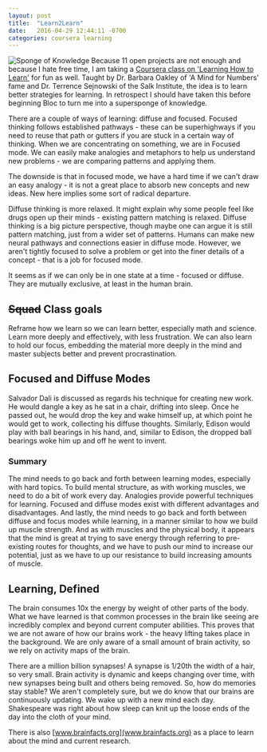 ```yaml
---
layout: post
title:  "Learn2Learn"
date:   2016-04-29 12:44:11 -0700
categories: coursera learning
---
```

![Sponge of Knowledge](/images/sponge.jpg) Because 11 open projects are not enough and because I hate free time, I am taking a [Coursera class on 'Learning How to Learn'](https://www.coursera.org/learn/learning-how-to-learn/home) for fun as well. Taught by Dr. Barbara Oakley of 'A Mind for Numbers' fame and Dr. Terrence Sejnowski of the Salk Institute, the idea is to learn better strategies for learning. In retrospect I should have taken this before beginning Bloc to turn me into a supersponge of knowledge.

There are a couple of ways of learning: diffuse and focused. Focused thinking follows established pathways - these can be superhighways if you need to reuse that path or gutters if you are stuck in a certain way of thinking. When we are concentrating on something, we are in Focused mode. We can easily make analogies and metaphors to help us understand new problems - we are comparing patterns and applying them.

The downside is that in focused mode, we have a hard time if we can't draw an easy analogy - it is not a great place to absorb new concepts and new ideas. New here implies some sort of radical departure.

Diffuse thinking is more relaxed. It might explain why some people feel like drugs open up their minds - existing pattern matching is relaxed. Diffuse thinking is a big picture perspective, though maybe one can argue it is still pattern matching, just from a wider set of patterns. Humans can make new neural pathways and connections easier in diffuse mode. However, we aren't tightly focused to solve a problem or get into the finer details of a concept - that is a job for focused mode.

It seems as if we can only be in one state at a time - focused or diffuse. They are mutually exclusive, at least in the human brain.

## <del>Squad</del> Class goals
Reframe how we learn so we can learn better, especially math and science. Learn more deeply and effectively, with less frustration. We can also learn to hold our focus, embedding the material more deeply in the mind and master subjects better and prevent procrastination.

## Focused and Diffuse Modes
Salvador Dali is discussed as regards his technique for creating new work. He would dangle a key as he sat in a chair, drifting into sleep. Once he passed out, he would drop the key and wake himself up, at which point he would get to work, collecting his diffuse thoughts. Similarly, Edison would play with ball bearings in his hand, and, similar to Edison, the dropped ball bearings woke him up and off he went to invent.

### Summary
The mind needs to go back and forth between learning modes, especially with hard topics. To build mental structure, as with working muscles, we need to do a bit of work every day. Analogies provide powerful techniques for learning. Focused and diffuse modes exist with different advantages and disadvantages. And lastly, the mind needs to go back and forth between diffuse and focus modes while learning, in a manner similar to how we build up muscle strength. And as with muscles and the physical body, it appears that the mind is great at trying to save energy through referring to pre-existing routes for thoughts, and we have to push our mind to increase our potential, just as we have to up our resistance to build increasing amounts of muscle.

## Learning, Defined
The brain consumes 10x the energy by weight of other parts of the body. What we have learned is that common processes in the brain like seeing are incredibly complex and beyond current computer abilities. This proves that we are not aware of how our brains work - the heavy lifting takes place in the background. We are only aware of a small amount of brain activity, so we rely on activity maps of the brain.

There are a million billion synapses! A synapse is 1/20th the width of a hair, so very small. Brain activity is dynamic and keeps changing over time, with new synapses being built and others being removed. So, how do memories stay stable? We aren't completely sure, but we do know that our brains are continuously updating. We wake up with a new mind each day. Shakespeare was right about how sleep can knit up the loose ends of the day into the cloth of your mind.

There is also [www.brainfacts.org](www.brainfacts.org) as a place to learn about the mind and current research.
